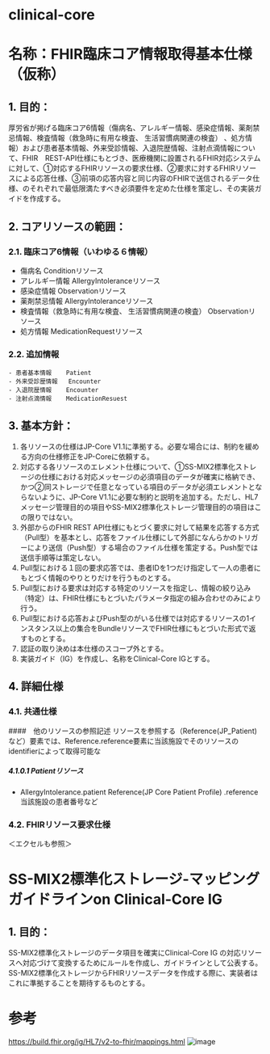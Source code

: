 <style type="text/css">

table {
  border: solid 1px black;
  border-collapse: collapse;
}
 
table td {
  border: solid 1px black;

}

table th {
  border: solid 1px black;
}
   h1 {
      counter-reset: chapter;
    }

    h2 {
      counter-reset: sub-chapter;
    }

    h3 {
      counter-reset: section;
    }

    h4 {
      counter-reset: sub-section;
    }

    h5 {
      counter-reset: composite;
    }

    h6 {
      counter-reset: sub-composite;
    }

    h1:before {
      color: black;
      counter-increment: bchapter;
      content:  " ";
    }

    h2:before {
      color: black;
      counter-increment: chapter;
      content: counter(chapter) ". ";
    }

    h3:before {
      color: black;
      counter-increment: sub-chapter;
      content: counter(chapter) "."counter(sub-chapter) ". ";
    }


    h4:before {
      color: black;
      counter-increment: section;
      content: counter(chapter) "."counter(sub-chapter) "."counter(section) " ";
    }

    h5:before {
      color: black;
      counter-increment: sub-section;
      content: counter(chapter) "."counter(sub-chapter) "."counter(section) "."counter(sub-section) " ";
    }

    h6:before {
      color: black;
      counter-increment: sub-sub-section;
      content: "　　"counter(sub-sub-section) "）";
    }

</style>


# clinical-core
# 名称：FHIR臨床コア情報取得基本仕様（仮称）
## 目的：
厚労省が掲げる臨床コア6情報（傷病名、アレルギー情報、感染症情報、薬剤禁忌情報、検査情報（救急時に有用な検査、 生活習慣病関連の検査） 、処方情報）および患者基本情報、外来受診情報、入退院歴情報、注射点滴情報について、FHIR　REST-API仕様にもとづき、医療機関に設置されるFHIR対応システムに対して、①対応するFHIRリソースの要求仕様、②要求に対するFHIRリソースによる応答仕様、③前項の応答内容と同じ内容のFHIRで送信されるデータ仕様、のそれぞれで最低限満たすべき必須要件を定めた仕様を策定し、その実装ガイドを作成する。
 
## コアリソースの範囲：
### 臨床コア6情報（いわゆる６情報）
  - 傷病名	Conditionリソース
  - アレルギー情報	AllergyIntoleranceリソース
  - 感染症情報	Observationリソース
  - 薬剤禁忌情報	AllergyIntoleranceリソース
  - 検査情報（救急時に有用な検査、 生活習慣病関連の検査） 	Observationリソース
  - 処方情報	MedicationRequestリソース

### 追加情報
	- 患者基本情報	Patient
	- 外来受診歴情報	Encounter
	- 入退院歴情報	Encounter
	- 注射点滴情報	MedicationResuest

## 基本方針：
1. 各リソースの仕様はJP-Core V1.1に準拠する。必要な場合には、制約を緩める方向の仕様修正をJP-Coreに依頼する。
1. 対応する各リソースのエレメント仕様について、①SS-MIX2標準化ストレージの仕様における対応メッセージの必須項目のデータが確実に格納でき、かつ②同ストレージで任意となっている項目のデータが必須エレメントとならないように、JP-Core V1.1に必要な制約と説明を追加する。ただし、HL7メッセージ管理目的の項目やSS-MIX2標準化ストレージ管理目的の項目はこの限りではない。
1. 外部からのFHIR REST API仕様にもとづく要求に対して結果を応答する方式（Pull型）を基本とし、応答をファイル仕様にして外部になんらかのトリガーにより送信（Push型）する場合のファイル仕様を策定する。Push型では送信手順等は策定しない。
1. Pull型における１回の要求応答では、患者IDを1つだけ指定して一人の患者にもとづく情報のやりとりだけを行うものとする。
1. Pull型における要求は対応する特定のリソースを指定し、情報の絞り込み（特定）は、FHIR仕様にもとづいたパラメータ指定の組み合わせのみにより行う。
1. Pull型における応答およびPush型のがいる仕様では対応するリソースの1インスタンス以上の集合をBundleリソースでFHIR仕様にもとづいた形式で返すものとする。
1. 認証の取り決めは本仕様のスコープ外とする。
1. 実装ガイド（IG）を作成し、名称をClinical-Core IGとする。

## 詳細仕様
### 共通仕様
####　他のリソースの参照記述
リソースを参照する（Reference(JP_Patient) など）要素では、Reference.reference要素に当該施設でそのリソースのidentifierによって取得可能な
##### Patientリソース
 - AllergyIntolerance.patient 	Reference(JP Core Patient Profile) 
	.reference  当該施設の患者番号など


### FHIRリソース要求仕様
＜エクセルも参照＞

# SS-MIX2標準化ストレージ-マッピングガイドラインon Clinical-Core IG 
## 目的：
SS-MIX2標準化ストレージのデータ項目を確実にClinical-Core IG の対応リソースへ対応づけて変換するためにルールを作成し、ガイドラインとして公表する。
SS-MIX2標準化ストレージからFHIRリソースデータを作成する際に、実装者はこれに準拠することを期待するものとする。

# 参考
https://build.fhir.org/ig/HL7/v2-to-fhir/mappings.html
![image](https://user-images.githubusercontent.com/57020949/207955925-7ccbeb8b-5514-456a-a757-03ff5df12aac.png)

